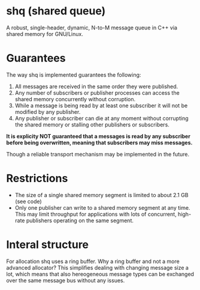 # shq (shared queue)

A robust, single-header, dynamic, N-to-M message queue in C++ via shared memory for GNU/Linux.

# Guarantees

The way shq is implemented guarantees the following: 

1. All messages are received in the same order they were published.
2. Any number of subscribers or publisher processes can access the shared memory concurrently without corruption.
3. While a message is being read by at least one subscriber it will not be modified by any publisher.
4. Any publisher or subscriber can die at any moment without corrupting the shared memory or stalling other publishers or subscribers.

**It is explicity NOT guaranteed that a messages is read by any subscriber
before being overwritten, meaning that subscribers may miss messages.**

Though a reliable transport mechanism may be implemented in the future.

# Restrictions

*  The size of a single shared memory segment is limited to about 2.1 GB (see code)
*  Only one publisher can write to a shared memory segment at any time.
   This may limit throughput for applications with lots of concurrent, high-rate
   publishers operating on the same segment. 

# Interal structure

For allocation shq uses a ring buffer. Why a ring buffer and not a more advanced
allocator? This simplifies dealing with changing message size a lot, which means
that also hereogeneous message types can be exchanged over the same message bus
without any issues.
